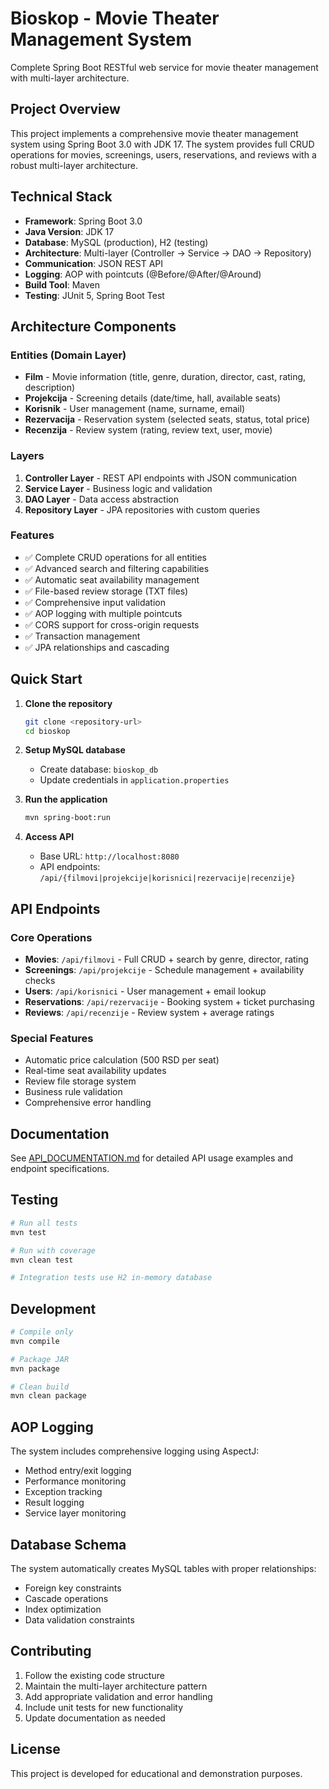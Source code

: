 # Bioskop - Movie Theater Management System

Complete Spring Boot RESTful web service for movie theater management with multi-layer architecture.

## Project Overview

This project implements a comprehensive movie theater management system using Spring Boot 3.0 with JDK 17. The system provides full CRUD operations for movies, screenings, users, reservations, and reviews with a robust multi-layer architecture.

## Technical Stack

- **Framework**: Spring Boot 3.0
- **Java Version**: JDK 17
- **Database**: MySQL (production), H2 (testing)
- **Architecture**: Multi-layer (Controller → Service → DAO → Repository)
- **Communication**: JSON REST API
- **Logging**: AOP with pointcuts (@Before/@After/@Around)
- **Build Tool**: Maven
- **Testing**: JUnit 5, Spring Boot Test

## Architecture Components

### Entities (Domain Layer)
- **Film** - Movie information (title, genre, duration, director, cast, rating, description)
- **Projekcija** - Screening details (date/time, hall, available seats)
- **Korisnik** - User management (name, surname, email)
- **Rezervacija** - Reservation system (selected seats, status, total price)
- **Recenzija** - Review system (rating, review text, user, movie)

### Layers
1. **Controller Layer** - REST API endpoints with JSON communication
2. **Service Layer** - Business logic and validation
3. **DAO Layer** - Data access abstraction
4. **Repository Layer** - JPA repositories with custom queries

### Features
- ✅ Complete CRUD operations for all entities
- ✅ Advanced search and filtering capabilities
- ✅ Automatic seat availability management
- ✅ File-based review storage (TXT files)
- ✅ Comprehensive input validation
- ✅ AOP logging with multiple pointcuts
- ✅ CORS support for cross-origin requests
- ✅ Transaction management
- ✅ JPA relationships and cascading

## Quick Start

1. **Clone the repository**
   ```bash
   git clone <repository-url>
   cd bioskop
   ```

2. **Setup MySQL database**
   - Create database: `bioskop_db`
   - Update credentials in `application.properties`

3. **Run the application**
   ```bash
   mvn spring-boot:run
   ```

4. **Access API**
   - Base URL: `http://localhost:8080`
   - API endpoints: `/api/{filmovi|projekcije|korisnici|rezervacije|recenzije}`

## API Endpoints

### Core Operations
- **Movies**: `/api/filmovi` - Full CRUD + search by genre, director, rating
- **Screenings**: `/api/projekcije` - Schedule management + availability checks
- **Users**: `/api/korisnici` - User management + email lookup
- **Reservations**: `/api/rezervacije` - Booking system + ticket purchasing
- **Reviews**: `/api/recenzije` - Review system + average ratings

### Special Features
- Automatic price calculation (500 RSD per seat)
- Real-time seat availability updates
- Review file storage system
- Business rule validation
- Comprehensive error handling

## Documentation

See [API_DOCUMENTATION.md](API_DOCUMENTATION.md) for detailed API usage examples and endpoint specifications.

## Testing

```bash
# Run all tests
mvn test

# Run with coverage
mvn clean test

# Integration tests use H2 in-memory database
```

## Development

```bash
# Compile only
mvn compile

# Package JAR
mvn package

# Clean build
mvn clean package
```

## AOP Logging

The system includes comprehensive logging using AspectJ:
- Method entry/exit logging
- Performance monitoring
- Exception tracking
- Result logging
- Service layer monitoring

## Database Schema

The system automatically creates MySQL tables with proper relationships:
- Foreign key constraints
- Cascade operations
- Index optimization
- Data validation constraints

## Contributing

1. Follow the existing code structure
2. Maintain the multi-layer architecture pattern
3. Add appropriate validation and error handling
4. Include unit tests for new functionality
5. Update documentation as needed

## License

This project is developed for educational and demonstration purposes.
